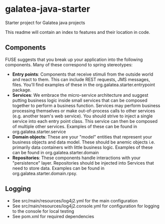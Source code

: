 # galatea-java-starter
Starter project for Galatea java projects

This readme will contain an index to features and their location in code.

##  Components
FUSE suggests that you break up your application into the following components.  Many of these correspond to spring stereotypes:
- **Entry points**: Components that receive stimuli from the outside world and react to them.  This can include REST requests, JMS messages, files.  You'll find examples of these in the org.galatea.starter.entrypoint package.
- **Services**: We embrace the micro-service architecture and suggest putting business logic inside small services that can be composed together to perform a business function.  Services may perform business processing themselves or make out-of-process calls to other services (e.g. another team's web service).   You should strive to inject a single service into each entry point class.   This service can then be composed of multiple other services.  Examples of these can be found in org.galatea.starter.service
- **Domain objects**: These are your "model" entities that represent your business objects and data model.  These should be anemic objects  i.e. primarily data containers with little business logic.  Examples of these can be found in org.galatea.starter.domain
- **Repositories**:  These components handle interactions with your "persistence" layer.  Repositories should be injected into Services that need to store data.  Examples can be found in org.galatea.starter.domain.rpsy.


## Logging
- See src/main/resources/log4j2.yml for the main configuration
- See src/main/resources/log4j2.console.yml for configuration for logging to the console for local testing
- See pom.xml for required dependencies
